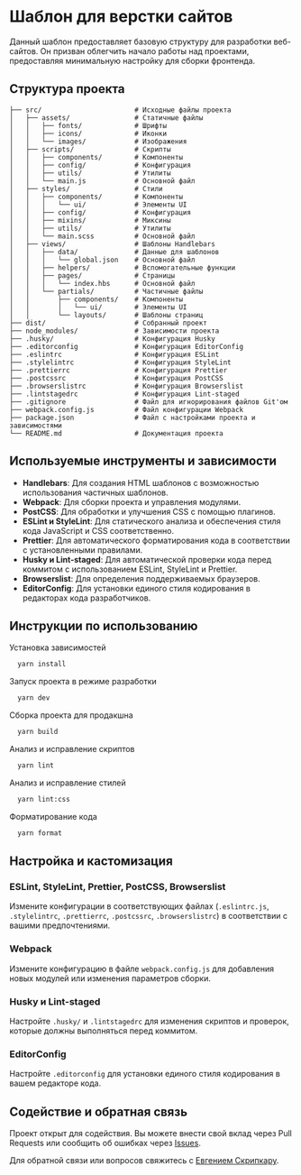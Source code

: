 # Шаблон для верстки сайтов

Данный шаблон предоставляет базовую структуру для разработки веб-сайтов. Он призван облегчить начало работы над
проектами, предоставляя минимальную настройку для сборки фронтенда.

## Структура проекта

```
├── src/                       # Исходные файлы проекта
│   ├── assets/                # Статичные файлы
│   │   ├── fonts/             # Шрифты
│   │   ├── icons/             # Иконки
│   │   └── images/            # Изображения
│   ├── scripts/               # Скрипты
│   │   ├── components/        # Компоненты
│   │   ├── config/            # Конфигурация
│   │   ├── utils/             # Утилиты
│   │   └── main.js            # Основной файл
│   ├── styles/                # Стили
│   │   ├── components/        # Компоненты
│   │   │   └── ui/            # Элементы UI
│   │   ├── config/            # Конфигурация
│   │   ├── mixins/            # Миксины
│   │   ├── utils/             # Утилиты
│   │   └── main.scss          # Основной файл
│   ├── views/                 # Шаблоны Handlebars
│   │   ├── data/              # Данные для шаблонов
│   │   │   └── global.json    # Основной файл
│   │   ├── helpers/           # Вспомогательные функции
│   │   ├── pages/             # Страницы
│   │   │   └── index.hbs      # Основной файл
│   │   └── partials/          # Частичные файлы
│   │       ├── components/    # Компоненты
│   │       │   └── ui/        # Элементы UI
│   │       └── layouts/       # Шаблоны страниц
├── dist/                      # Собранный проект
├── node_modules/              # Зависимости проекта
├── .husky/                    # Конфигурация Husky
├── .editorconfig              # Конфигурация EditorConfig
├── .eslintrc                  # Конфигурация ESLint
├── .stylelintrc               # Конфигурация StyleLint
├── .prettierrc                # Конфигурация Prettier
├── .postcssrc                 # Конфигурация PostCSS
├── .browserslistrc            # Конфигурация Browserslist
├── .lintstagedrc              # Конфигурация Lint-staged
├── .gitignore                 # Файл для игнорирования файлов Git'ом
├── webpack.config.js          # Файл конфигурации Webpack
├── package.json               # Файл с настройками проекта и зависимостями
└── README.md                  # Документация проекта
```

## Используемые инструменты и зависимости

- **Handlebars**: Для создания HTML шаблонов с возможностью использования частичных шаблонов.
- **Webpack**: Для сборки проекта и управления модулями.
- **PostCSS**: Для обработки и улучшения CSS с помощью плагинов.
- **ESLint и StyleLint**: Для статического анализа и обеспечения стиля кода JavaScript и CSS соответственно.
- **Prettier**: Для автоматического форматирования кода в соответствии с установленными правилами.
- **Husky и Lint-staged**: Для автоматической проверки кода перед коммитом с использованием ESLint, StyleLint и
  Prettier.
- **Browserslist**: Для определения поддерживаемых браузеров.
- **EditorConfig**: Для установки единого стиля кодирования в редакторах кода разработчиков.

## Инструкции по использованию

Установка зависимостей

```bash
  yarn install
```

Запуск проекта в режиме разработки

```bash
  yarn dev
```

Сборка проекта для продакшна

```bash
  yarn build
```

Анализ и исправление скриптов

```bash
  yarn lint
```

Анализ и исправление стилей

```bash
  yarn lint:css
```

Форматирование кода

```bash
  yarn format
```

## Настройка и кастомизация

### ESLint, StyleLint, Prettier, PostCSS, Browserslist

Измените конфигурации в соответствующих
файлах (`.eslintrc.js`, `.stylelintrc`, `.prettierrc`, `.postcssrc`, `.browserslistrc`) в соответствии с
вашими предпочтениями.

### Webpack

Измените конфигурацию в файле `webpack.config.js` для добавления новых модулей или изменения параметров сборки.

### Husky и Lint-staged

Настройте `.husky/` и `.lintstagedrc` для изменения скриптов и проверок, которые должны выполняться перед коммитом.

### EditorConfig

Настройте `.editorconfig` для установки единого стиля кодирования в вашем редакторе кода.

## Содействие и обратная связь

Проект открыт для содействия. Вы можете внести свой вклад через Pull Requests или сообщить об ошибках
через [Issues](https://github.com/skripkaru/webpack-boilerplate/issues).

Для обратной связи или вопросов свяжитесь с [Евгением Скрипкару](https://github.com/skripkaru).
